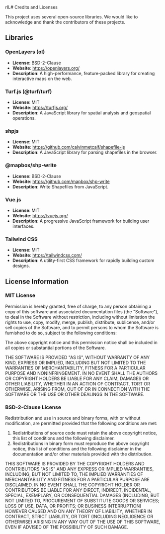 rIL# Credits and Licenses

This project uses several open-source libraries. We would like to acknowledge and thank the contributors of these projects.

## Libraries

### OpenLayers (ol)
- **License**: BSD-2-Clause
- **Website**: https://openlayers.org/
- **Description**: A high-performance, feature-packed library for creating interactive maps on the web.

### Turf.js (@turf/turf)
- **License**: MIT
- **Website**: https://turfjs.org/
- **Description**: A JavaScript library for spatial analysis and geospatial operations.

### shpjs
- **License**: MIT
- **Website**: https://github.com/calvinmetcalf/shapefile-js
- **Description**: A JavaScript library for parsing shapefiles in the browser.

### @mapbox/shp-write
- **License**: BSD-2-Clause
- **Website**: https://github.com/mapbox/shp-write
- **Description**: Write Shapefiles from JavaScript.

### Vue.js
- **License**: MIT
- **Website**: https://vuejs.org/
- **Description**: A progressive JavaScript framework for building user interfaces.

### Tailwind CSS
- **License**: MIT
- **Website**: https://tailwindcss.com/
- **Description**: A utility-first CSS framework for rapidly building custom designs.

## License Information

### MIT License
Permission is hereby granted, free of charge, to any person obtaining a copy of this software and associated documentation files (the "Software"), to deal in the Software without restriction, including without limitation the rights to use, copy, modify, merge, publish, distribute, sublicense, and/or sell copies of the Software, and to permit persons to whom the Software is furnished to do so, subject to the following conditions:

The above copyright notice and this permission notice shall be included in all copies or substantial portions of the Software.

THE SOFTWARE IS PROVIDED "AS IS", WITHOUT WARRANTY OF ANY KIND, EXPRESS OR IMPLIED, INCLUDING BUT NOT LIMITED TO THE WARRANTIES OF MERCHANTABILITY, FITNESS FOR A PARTICULAR PURPOSE AND NONINFRINGEMENT. IN NO EVENT SHALL THE AUTHORS OR COPYRIGHT HOLDERS BE LIABLE FOR ANY CLAIM, DAMAGES OR OTHER LIABILITY, WHETHER IN AN ACTION OF CONTRACT, TORT OR OTHERWISE, ARISING FROM, OUT OF OR IN CONNECTION WITH THE SOFTWARE OR THE USE OR OTHER DEALINGS IN THE SOFTWARE.

### BSD-2-Clause License
Redistribution and use in source and binary forms, with or without modification, are permitted provided that the following conditions are met:

1. Redistributions of source code must retain the above copyright notice, this list of conditions and the following disclaimer.
2. Redistributions in binary form must reproduce the above copyright notice, this list of conditions and the following disclaimer in the documentation and/or other materials provided with the distribution.

THIS SOFTWARE IS PROVIDED BY THE COPYRIGHT HOLDERS AND CONTRIBUTORS "AS IS" AND ANY EXPRESS OR IMPLIED WARRANTIES, INCLUDING, BUT NOT LIMITED TO, THE IMPLIED WARRANTIES OF MERCHANTABILITY AND FITNESS FOR A PARTICULAR PURPOSE ARE DISCLAIMED. IN NO EVENT SHALL THE COPYRIGHT HOLDER OR CONTRIBUTORS BE LIABLE FOR ANY DIRECT, INDIRECT, INCIDENTAL, SPECIAL, EXEMPLARY, OR CONSEQUENTIAL DAMAGES (INCLUDING, BUT NOT LIMITED TO, PROCUREMENT OF SUBSTITUTE GOODS OR SERVICES; LOSS OF USE, DATA, OR PROFITS; OR BUSINESS INTERRUPTION) HOWEVER CAUSED AND ON ANY THEORY OF LIABILITY, WHETHER IN CONTRACT, STRICT LIABILITY, OR TORT (INCLUDING NEGLIGENCE OR OTHERWISE) ARISING IN ANY WAY OUT OF THE USE OF THIS SOFTWARE, EVEN IF ADVISED OF THE POSSIBILITY OF SUCH DAMAGE.